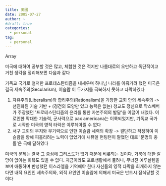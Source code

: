 ```yaml
---
title: 美國
date: 2005-07-27
author: ~
#draft: true
categories:
  - personal
tag:
  - personal
---
```




Array

미국에 대하여 공부할 것은 많고, 체험한 것은 적지만 나름대로의 오만하고 독단적이고 거친 생각을 정리해보면 다음과 같다

기독교 국가로 철저한 프로테스탄티즘을 내세우며 하나님 나라를 이뤄가려 했던 미국은 결국 세속주의(Secularism), 이슬람 이 두가지를 극복하지 못하고 타락하였다

1. 자유주의(Liberalism)와 합리주의(Rationalism)을 가장한 교회 안의 세속주의 -> 선진화된 기술 기반 + (경건의 모양만 있고 능력은 없는) 청교도 정신으로 막스베버가 주장했던 '프로테스탄티즘의 윤리를 통한 자본주의의 발달'을 이끌어 내었다. 이로인한 막대한 기술력, 군사력으로 pax americana는 이룩되었지만, 기독교 국가로 시작한 미국의 영적 타락은 이루헤아릴 수 없다
2. 서구 교회의 무지와 무기력으로 인한 이슬람 세력의 확장 -> 결단하고 작정하여 이슬람을 향해 피흘리려는 노력이 없었기에 새뮤엘 헌팅턴이 말했던 대로 '문명의 충돌'은 극에 달하였다

미국의 문제는 결국 그 중심에 그리스도가 없기 때문에 비롯되는 것이다. 거룩에 대한 갈망이 없이는 회복도 있을 수 없다. 지금이라도 포로생활에서 풀려나, 무너진 예루살렘을 보며 애통하며 반성했던 이스라엘을 기억해야 한다
자신들의 영적 타락을 회개하지 않는다면 내적 요인인 세속주의와, 외적 요인인 이슬람에 의해서 미국은 반드시 잠식당할 것이다


 






